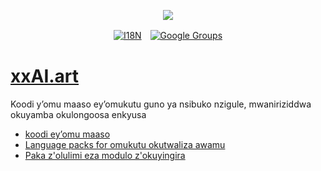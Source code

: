 <p align="center"><a href="https://wac.tax"><img src="https://cdn.jsdelivr.net/gh/wactax/img/logo.svg"/></a></p><p align="center"><a href="https://github.com/wactax/wac.tax/blob/main/doc/README.md#readme"><img alt="I18N" src="https://cdn.jsdelivr.net/gh/wactax/img/t.svg"/></a>　<a href="https://groups.google.com/u/2/g/wactax"><img alt="Google Groups" src="https://cdn.jsdelivr.net/gh/wactax/img/g-groups.svg"/></a></p>

# [xxAI.art](https://xxAI.art)

Koodi y’omu maaso ey’omukutu guno ya nsibuko nzigule, mwaniriziddwa okuyamba okulongoosa enkyusa

* [koodi ey’omu maaso](https://github.com/xxai-art/web)
* [Language packs for omukutu okutwaliza awamu](https://github.com/xxai-art/web/tree/main/i18n)
* [Paka z'olulimi eza modulo z'okuyingira](https://github.com/wacpkg/user/tree/main/ui.i18n)

